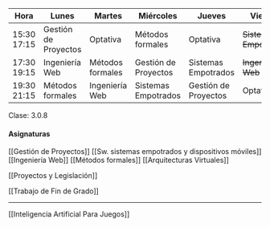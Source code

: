 | Hora        | Lunes                | Martes           | Miércoles            | Jueves               | Viernes                 |     |
| ----------- | -------------------- | ---------------- | -------------------- | -------------------- | ----------------------- | --- |
| 15:30 17:15 | Gestión de Proyectos | Optativa         | Métodos formales     | Optativa             | ~~Sistemas Empotrados~~ |     |
| 17:30 19:15 | Ingeniería Web       | Métodos formales | Gestión de Proyectos | Sistemas Empotrados  | ~~Ingeniería Web~~      |     |
| 19:30 21:15 | Métodos formales     | Ingeniería Web   | Sistemas Empotrados  | Gestión de Proyectos | Optativa                |     |
Clase: 3.0.8
#### Asignaturas

[[Gestión de Proyectos]]
[[Sw. sistemas empotrados y dispositivos móviles]]
[[Ingeniería Web]]
[[Métodos formales]]
[[Arquitecturas Virtuales]]

[[Proyectos y Legislación]]

[[Trabajo de Fin de Grado]]

___
[[Inteligencia Artificial Para Juegos]]